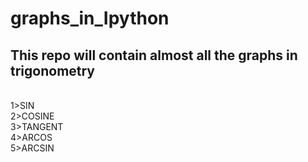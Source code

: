 
<h1>graphs_in_Ipython</h1>

<h2>This repo will contain almost all the graphs in trigonometry</h2>

</hr>
<br>
1>SIN<br>
2>COSINE<br>
3>TANGENT<br>
4>ARCOS<br>
5>ARCSIN
